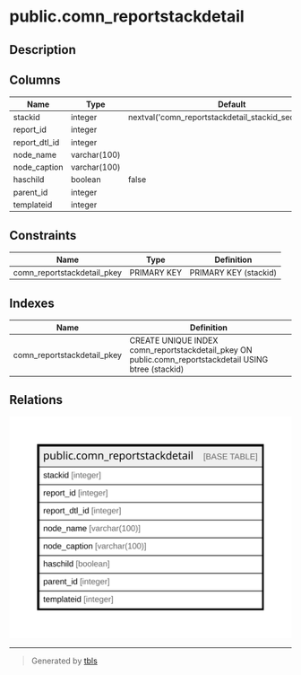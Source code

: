 # public.comn_reportstackdetail

## Description

## Columns

| Name | Type | Default | Nullable | Children | Parents | Comment |
| ---- | ---- | ------- | -------- | -------- | ------- | ------- |
| stackid | integer | nextval('comn_reportstackdetail_stackid_seq'::regclass) | false |  |  |  |
| report_id | integer |  | false |  |  |  |
| report_dtl_id | integer |  | false |  |  |  |
| node_name | varchar(100) |  | false |  |  |  |
| node_caption | varchar(100) |  | true |  |  |  |
| haschild | boolean | false | false |  |  |  |
| parent_id | integer |  | true |  |  |  |
| templateid | integer |  | true |  |  |  |

## Constraints

| Name | Type | Definition |
| ---- | ---- | ---------- |
| comn_reportstackdetail_pkey | PRIMARY KEY | PRIMARY KEY (stackid) |

## Indexes

| Name | Definition |
| ---- | ---------- |
| comn_reportstackdetail_pkey | CREATE UNIQUE INDEX comn_reportstackdetail_pkey ON public.comn_reportstackdetail USING btree (stackid) |

## Relations

![er](public.comn_reportstackdetail.svg)

---

> Generated by [tbls](https://github.com/k1LoW/tbls)
